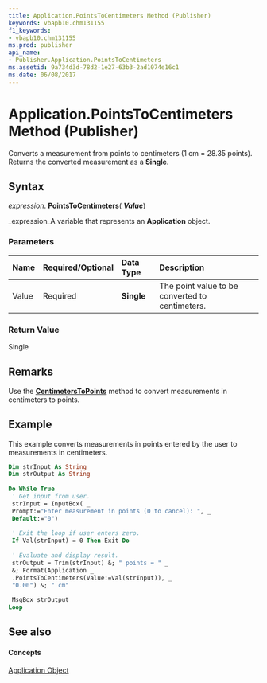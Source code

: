 ```yaml
---
title: Application.PointsToCentimeters Method (Publisher)
keywords: vbapb10.chm131155
f1_keywords:
- vbapb10.chm131155
ms.prod: publisher
api_name:
- Publisher.Application.PointsToCentimeters
ms.assetid: 9a734d3d-78d2-1e27-63b3-2ad1074e16c1
ms.date: 06/08/2017
---
```



# Application.PointsToCentimeters Method (Publisher)

Converts a measurement from points to centimeters (1 cm = 28.35 points). Returns the converted measurement as a  **Single**.


## Syntax

 _expression_. **PointsToCentimeters**( **_Value_**)

 _expression_A variable that represents an  **Application** object.


### Parameters



|**Name**|**Required/Optional**|**Data Type**|**Description**|
|:-----|:-----|:-----|:-----|
|Value|Required| **Single**|The point value to be converted to centimeters.|

### Return Value

Single


## Remarks

Use the  **[CentimetersToPoints](application-centimeterstopoints-method-publisher.md)** method to convert measurements in centimeters to points.


## Example

This example converts measurements in points entered by the user to measurements in centimeters.


```vb
Dim strInput As String 
Dim strOutput As String 
 
Do While True 
 ' Get input from user. 
 strInput = InputBox( _ 
 Prompt:="Enter measurement in points (0 to cancel): ", _ 
 Default:="0") 
 
 ' Exit the loop if user enters zero. 
 If Val(strInput) = 0 Then Exit Do 
 
 ' Evaluate and display result. 
 strOutput = Trim(strInput) &; " points = " _ 
 &; Format(Application _ 
 .PointsToCentimeters(Value:=Val(strInput)), _ 
 "0.00") &; " cm" 
 
 MsgBox strOutput 
Loop
```


## See also


#### Concepts


 [Application Object](application-object-publisher.md)

